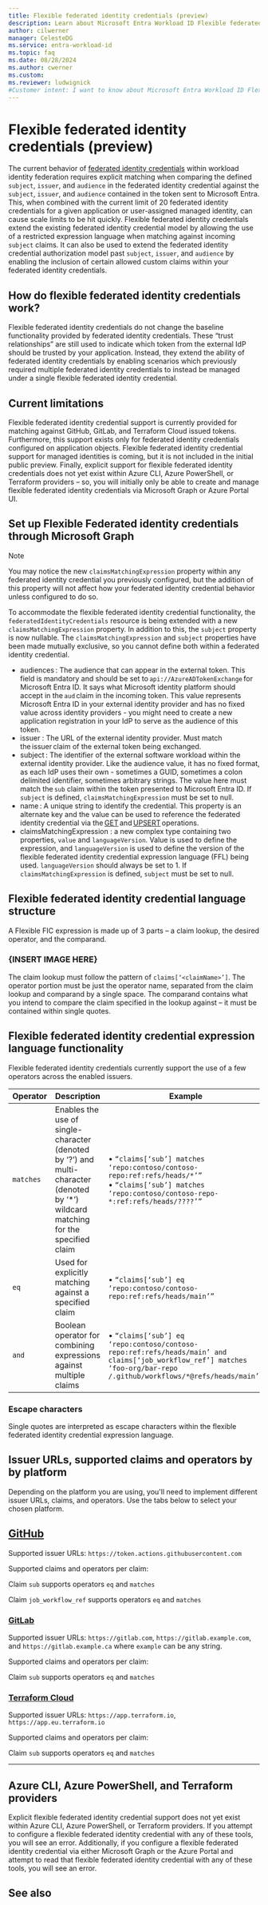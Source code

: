 ```yaml
---
title: Flexible federated identity credentials (preview)
description: Learn about Microsoft Entra Workload ID Flexible federated identity credentials and its capabilities.
author: cilwerner
manager: CelesteDG
ms.service: entra-workload-id
ms.topic: faq
ms.date: 08/28/2024
ms.author: cwerner
ms.custom: 
ms.reviewer: ludwignick
#Customer intent: I want to know about Microsoft Entra Workload ID Flexible federated identity credentials.
---
```


# Flexible federated identity credentials (preview)

The current behavior of [federated identity credentials](/graph/api/resources/federatedidentitycredentials-overview?view=graph-rest-1.0) within workload identity federation requires explicit matching when comparing the defined `subject`, `issuer`, and `audience` in the federated identity credential against the `subject`, `issuer`, and `audience` contained in the token sent to Microsoft Entra. This, when combined with the current limit of 20 federated identity credentials for a given application or user-assigned managed identity, can cause scale limits to be hit quickly. Flexible federated identity credentials extend the existing federated identity credential model by allowing the use of a restricted expression language when matching against incoming `subject` claims. It can also be used to extend the federated identity credential authorization model past `subject`, `issuer`, and `audience` by enabling the inclusion of certain allowed custom claims within your federated identity credentials.

## How do flexible federated identity credentials work? 

Flexible federated identity credentials do not change the baseline functionality provided by federated identity credentials. These “trust relationships” are still used to indicate which token from the external IdP should be trusted by your application. Instead, they extend the ability of federated identity credentials by enabling scenarios which previously required multiple federated identity credentials to instead be managed under a single flexible federated identity credential. 

## Current limitations 

Flexible federated identity credential support is currently provided for matching against GitHub, GitLab, and Terraform Cloud issued tokens. Furthermore, this support exists only for federated identity credentials configured on application objects. Flexible federated identity credential support for managed identities is coming, but it is not included in the initial public preview. Finally, explicit support for flexible federated identity credentials does not yet exist within Azure CLI, Azure PowerShell, or Terraform providers – so, you will initially only be able to create and manage flexible federated identity credentials via Microsoft Graph or Azure Portal UI.

## Set up Flexible Federated identity credentials through Microsoft Graph

> [!NOTE]
>
> You may notice the new `claimsMatchingExpression` property within any federated identity credential you previously configured, but the addition of this property will not affect how your federated identity credential behavior unless configured to do so. 

To accommodate the flexible federated identity credential functionality, the `federatedIdentityCredentials` resource is being extended with a new `claimsMatchingExpression` property. In addition to this, the `subject` property is now nullable. The `claimsMatchingExpression` and `subject` properties have been made mutually exclusive, so you cannot define both within a federated identity credential.

- audiences : The audience that can appear in the external token. This field is mandatory and should be set to `api://AzureADTokenExchange` for Microsoft Entra ID. It says what Microsoft identity platform should accept in the `aud` claim in the incoming token. This value represents Microsoft Entra ID in your external identity provider and has no fixed value across identity providers - you might need to create a new application registration in your IdP to serve as the audience of this token. 
- issuer : The URL of the external identity provider. Must match the issuer claim of the external token being exchanged. 
- subject : The identifier of the external software workload within the external identity provider. Like the audience value, it has no fixed format, as each IdP uses their own - sometimes a GUID, sometimes a colon delimited identifier, sometimes arbitrary strings. The value here must match the `sub` claim within the token presented to Microsoft Entra ID. If `subject` is defined, `claimsMatchingExpression` must be set to null.  
- name : A unique string to identify the credential. This property is an alternate key and the value can be used to reference the federated identity credential via the [GET](/graph/api/federatedidentitycredential-get?view=graph-rest-1.0&tabs=http) and [UPSERT](/graph/api/federatedidentitycredential-upsert?view=graph-rest-1.0) operations. 
- claimsMatchingExpression : a new complex type containing two properties, `value` and `languageVersion`. Value is used to define the expression, and `languageVersion` is used to define the version of the flexible federated identity credential expression language (FFL) being used. `languageVersion` should always be set to 1. If `claimsMatchingExpression` is defined, `subject` must be set to null. 

## Flexible federated identity credential language structure 

A Flexible FIC expression is made up of 3 parts – a claim lookup, the desired operator, and the comparand.

### {INSERT IMAGE HERE}

The claim lookup must follow the pattern of `claims[‘<claimName>’]`. The operator portion must be just the operator name, separated from the claim lookup and comparand by a single space. The comparand contains what you intend to compare the claim specified in the lookup against – it must be contained within single quotes. 

## Flexible federated identity credential expression language functionality  

Flexible federated identity credentials currently support the use of a few operators across the enabled issuers.

| Operator | Description | Example |
| --- | --- | --- |
| `matches` | Enables the use of single-character (denoted by ‘?’) and multi-character (denoted by ‘*’) wildcard matching for the specified claim  | &#8226; `“claims[‘sub’] matches ‘repo:contoso/contoso-repo:ref:refs/heads/*’”` <br/>&#8226; `“claims[‘sub’] matches ‘repo:contoso/contoso-repo-*:ref:refs/heads/????’”` |
| `eq` | Used for explicitly matching against a specified claim | &#8226; `“claims[‘sub’] eq ‘repo:contoso/contoso-repo:ref:refs/heads/main’”`  |
| `and` | Boolean operator for combining expressions against multiple claims | &#8226; `“claims[‘sub’] eq ‘repo:contoso/contoso-repo:ref:refs/heads/main’ and claims[‘job_workflow_ref’] matches ‘foo-org/bar-repo /.github/workflows/*@refs/heads/main’”` |

### Escape characters 

Single quotes are interpreted as escape characters within the flexible federated identity credential expression language.  

## Issuer URLs, supported claims and operators by by platform

Depending on the platform you are using, you'll need to implement different issuer URLs, claims, and operators. Use the tabs below to select your chosen platform.

## [GitHub](#tab/github) 

Supported issuer URLs: `https://token.actions.githubusercontent.com` 

Supported claims and operators per claim: 

Claim `sub` supports operators `eq` and `matches` 

Claim `job_workflow_ref` supports operators `eq` and `matches` 

### [GitLab](#tab/gitlab)

Supported issuer URLs: `https://gitlab.com`, `https://gitlab.example.com`, and `https://gitlab.example.ca` where `example` can be any string.  

Supported claims and operators per claim: 

Claim `sub` supports operators `eq` and `matches` 

### [Terraform Cloud](#tab/terraformcloud)

Supported issuer URLs: `https://app.terraform.io`, `https://app.eu.terraform.io` 

Supported claims and operators per claim: 

Claim `sub` supports operators `eq` and `matches` 

---

## Azure CLI, Azure PowerShell, and Terraform providers 

Explicit flexible federated identity credential support does not yet exist within Azure CLI, Azure PowerShell, or Terraform providers. If you attempt to configure a flexible federated identity credential with any of these tools, you will see an error. Additionally, if you configure a flexible federated identity credential via either Microsoft Graph or the Azure Portal and attempt to read that flexible federated identity credential with any of these tools, you will see an error.  

## See also